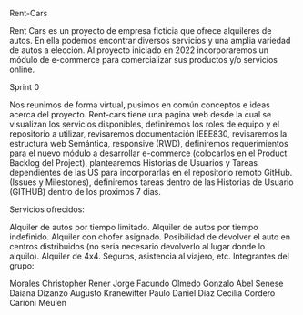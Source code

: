 Rent-Cars

Rent Cars es un proyecto de empresa ficticia que ofrece alquileres de autos. En ella podemos encontrar diversos servicios y una amplia variedad de autos a elección. Al proyecto iniciado en 2022 incorporaremos un módulo de e-commerce para comercializar sus productos y/o servicios online.

Sprint 0

Nos reunimos de forma virtual, pusimos en común conceptos e ideas acerca del proyecto. Rent-cars tiene una pagina web desde la cual se visualizan los servicios disponibles, definiremos los roles de equipo y el repositorio a utilizar, revisaremos documentación IEEE830, revisaremos la estructura web Semántica, responsive (RWD), definiremos requerimientos para el nuevo módulo a desarrollar e-commerce (colocarlos en el Product Backlog del Project), plantearemos Historias de Usuarios y Tareas dependientes de las US para incorporarlas en el repositorio remoto GitHub. (Issues y Milestones), definiremos tareas dentro de las Historias de Usuario (GITHUB) dentro de los proximos 7 dias.

Servicios ofrecidos:

Alquiler de autos por tiempo limitado.
Alquiler de autos por tiempo indefinido.
Alquiler con chofer asignado.
Posibilidad de devolver el auto en centros distribuidos (no seria necesario devolverlo al lugar donde lo alquilo).
Alquiler de 4x4.
Seguros, asistencia al viajero, etc.
Integrantes del grupo:

Morales Christopher
Rener Jorge Facundo
Olmedo Gonzalo Abel
Senese Daiana
Dizanzo Augusto
Kranewitter Paulo Daniel
Díaz Cecilia
Cordero Carioni Meulen
